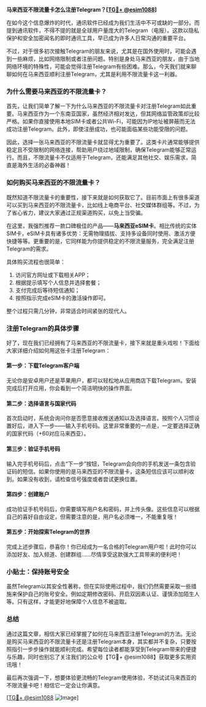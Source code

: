 **马来西亚不限流量卡怎么注册Telegram？[[TG💪+ @esim1088](https://t.me/s/esim1088)]**

在如今这个信息爆炸的时代，通讯软件已经成为我们生活中不可或缺的一部分。而提到通讯软件，不得不提的就是全球用户量庞大的Telegram（电报）。这款以隐私保护和安全加密闻名的即时通讯工具，早已成为许多人日常沟通的重要平台。

不过，对于很多初次接触Telegram的朋友来说，尤其是在国外使用时，可能会遇到一些麻烦，比如网络限制或者注册问题。特别是身处马来西亚的朋友，由于当地网络环境的特殊性，可能会觉得注册Telegram有些困难。那么，今天我们就来聊聊如何在马来西亚顺利注册Telegram，尤其是利用不限流量卡这一利器。

### **为什么需要马来西亚的不限流量卡？**

首先，让我们简单了解一下为什么马来西亚的不限流量卡对注册Telegram如此重要。马来西亚作为一个东南亚国家，虽然经济相对发达，但其网络监管政策却比较严格。如果你直接使用本地SIM卡或者公共Wi-Fi，可能因为IP地址被屏蔽而无法成功注册Telegram。此外，即使注册成功，也可能面临某些功能受限的问题。

因此，选择一张马来西亚的不限流量卡就显得尤为重要了。这类卡片通常能够提供稳定且不受限制的网络连接，帮助用户绕过地域限制，确保Telegram能够正常运行。而且，不限流量卡不仅适用于Telegram，还能满足其他社交、娱乐需求，简直是海外生活的必备神器！

### **如何购买马来西亚的不限流量卡？**

既然知道不限流量卡的重要性，接下来就是如何获取它了。目前市面上有很多渠道可以买到马来西亚的不限流量卡，比如线上电商平台、社交媒体群组等。不过，为了省心省力，建议大家通过正规渠道购买，以免上当受骗。

在这里，我强烈推荐一款口碑极佳的产品——**马来西亚eSIM卡**。相比传统的实体SIM卡，eSIM卡具有诸多优势：无需物理插拔、支持多设备同时使用、激活方便快捷等等。更重要的是，它同样能为你提供稳定的不限流量服务，完全满足注册Telegram的需求。

具体购买流程也很简单：
1. 访问官方网址或下载相关APP；
2. 根据提示填写个人信息并选择套餐；
3. 支付完成后等待短信通知；
4. 按照指示完成eSIM卡的激活操作即可。

整个过程只需几分钟，非常适合时间紧张的现代人。

### **注册Telegram的具体步骤**

好了，现在我们已经拥有了马来西亚的不限流量卡，接下来就是重头戏啦！下面给大家详细介绍如何用这张卡注册Telegram：

#### **第一步：下载Telegram客户端**
无论你是安卓用户还是苹果用户，都可以轻松地从应用商店下载Telegram。安装完成后打开应用，你会看到一个简洁明快的操作界面。

#### **第二步：选择语言与国家代码**
首次启动时，系统会询问你是否愿意接收推送通知以及选择语言。按照个人习惯设置好后，进入下一步——输入手机号码。这里非常重要的一点是，一定要选择正确的国家代码（+60对应马来西亚）。

#### **第三步：验证手机号码**
输入完手机号码后，点击“下一步”按钮，Telegram会向你的手机发送一条包含验证码的短信。如果你使用的是马来西亚的不限流量卡，这条短信应该可以顺利收到。如果没有收到，请检查信号强度或者尝试更换位置。

#### **第四步：创建账户**
成功验证手机号码后，你需要填写用户名和密码，并上传头像。这些信息可以根据自己的喜好自由设定，但需要注意的是，用户名必须唯一，不能重复哦！

#### **第五步：开始探索Telegram的世界**
完成上述步骤后，恭喜你！你已经成为一名合格的Telegram用户啦！此时你可以添加好友、加入频道、创建群组……尽情享受这款强大工具带来的便利吧！

### **小贴士：保持账号安全**

虽然Telegram以其安全性著称，但在实际使用过程中，我们仍然需要采取一些措施来保护自己的账号安全。例如定期修改密码、开启双因素认证、谨慎添加陌生人等。只有这样，才能更好地保障个人信息不被盗取。

### **总结**

通过这篇文章，相信大家已经掌握了如何在马来西亚注册Telegram的方法。无论是购买马来西亚的不限流量卡还是注册Telegram本身，其实都并不复杂，只要按照指引一步步操作就能顺利完成。希望每位读者都能享受到Telegram带来的便捷与乐趣，同时也别忘了关注我们的公众号【TG💪+ @esim1088】获取更多实用资讯哦！

最后再次强调一下，想要体验更流畅的Telegram使用体验，不妨试试马来西亚的不限流量卡吧！相信它一定会让你满意。

[[TG💪+ @esim1088](https://t.me/s/esim1088) ![Image](https://i.postimg.cc/4NQfJmqS/Snipaste-2025-05-13-00-14-12.png)]